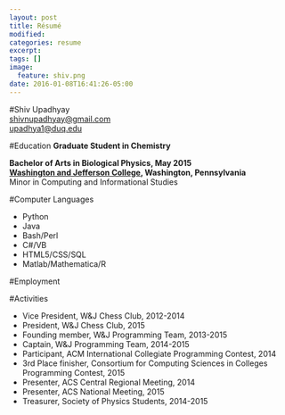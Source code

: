 ```yaml
---
layout: post
title: Résumé
modified:
categories: resume
excerpt:
tags: []
image:
  feature: shiv.png
date: 2016-01-08T16:41:26-05:00
---
```


#Shiv Upadhyay  
shivnupadhyay@gmail.com  
upadhya1@duq.edu

#Education
**Graduate Student in Chemistry**  

**Bachelor of Arts in Biological Physics, May 2015**  
[**Washington and Jefferson College**](www.washjeff.edu)**, Washington, Pennsylvania**  
Minor in Computing and Informational Studies 

#Computer Languages  
* Python
* Java
* Bash/Perl
* C\#/VB
* HTML5/CSS/SQL
* Matlab/Mathematica/R

#Employment

#Activities
* Vice President, W&J Chess Club, 2012-2014
* President, W&J Chess Club, 2015
* Founding member, W&J Programming Team, 2013-2015
* Captain, W&J Programming Team, 2014-2015
* Participant, ACM International Collegiate Programming Contest, 2014
* 3rd Place finisher, Consortium for Computing Sciences in Colleges Programming Contest, 2015
* Presenter, ACS Central Regional Meeting, 2014
* Presenter, ACS National Meeting, 2015
* Treasurer, Society of Physics Students, 2014-2015

